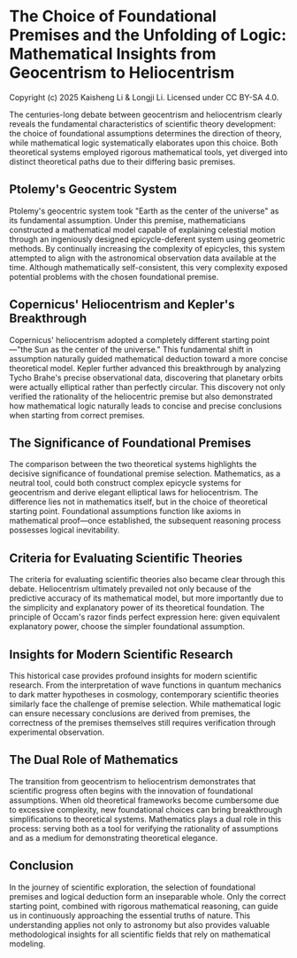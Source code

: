 # The Choice of Foundational Premises and the Unfolding of Logic: Mathematical Insights from Geocentrism to Heliocentrism

Copyright (c) 2025 Kaisheng Li & Longji Li. Licensed under CC BY-SA 4.0.

The centuries-long debate between geocentrism and heliocentrism clearly reveals the fundamental characteristics of scientific theory development: the choice of foundational assumptions determines the direction of theory, while mathematical logic systematically elaborates upon this choice. Both theoretical systems employed rigorous mathematical tools, yet diverged into distinct theoretical paths due to their differing basic premises.

## Ptolemy's Geocentric System

Ptolemy's geocentric system took "Earth as the center of the universe" as its fundamental assumption. Under this premise, mathematicians constructed a mathematical model capable of explaining celestial motion through an ingeniously designed epicycle-deferent system using geometric methods. By continually increasing the complexity of epicycles, this system attempted to align with the astronomical observation data available at the time. Although mathematically self-consistent, this very complexity exposed potential problems with the chosen foundational premise.

## Copernicus' Heliocentrism and Kepler's Breakthrough

Copernicus' heliocentrism adopted a completely different starting point—"the Sun as the center of the universe." This fundamental shift in assumption naturally guided mathematical deduction toward a more concise theoretical model. Kepler further advanced this breakthrough by analyzing Tycho Brahe's precise observational data, discovering that planetary orbits were actually elliptical rather than perfectly circular. This discovery not only verified the rationality of the heliocentric premise but also demonstrated how mathematical logic naturally leads to concise and precise conclusions when starting from correct premises.

## The Significance of Foundational Premises

The comparison between the two theoretical systems highlights the decisive significance of foundational premise selection. Mathematics, as a neutral tool, could both construct complex epicycle systems for geocentrism and derive elegant elliptical laws for heliocentrism. The difference lies not in mathematics itself, but in the choice of theoretical starting point. Foundational assumptions function like axioms in mathematical proof—once established, the subsequent reasoning process possesses logical inevitability.

## Criteria for Evaluating Scientific Theories

The criteria for evaluating scientific theories also became clear through this debate. Heliocentrism ultimately prevailed not only because of the predictive accuracy of its mathematical model, but more importantly due to the simplicity and explanatory power of its theoretical foundation. The principle of Occam's razor finds perfect expression here: given equivalent explanatory power, choose the simpler foundational assumption.

## Insights for Modern Scientific Research

This historical case provides profound insights for modern scientific research. From the interpretation of wave functions in quantum mechanics to dark matter hypotheses in cosmology, contemporary scientific theories similarly face the challenge of premise selection. While mathematical logic can ensure necessary conclusions are derived from premises, the correctness of the premises themselves still requires verification through experimental observation.

## The Dual Role of Mathematics

The transition from geocentrism to heliocentrism demonstrates that scientific progress often begins with the innovation of foundational assumptions. When old theoretical frameworks become cumbersome due to excessive complexity, new foundational choices can bring breakthrough simplifications to theoretical systems. Mathematics plays a dual role in this process: serving both as a tool for verifying the rationality of assumptions and as a medium for demonstrating theoretical elegance.

## Conclusion

In the journey of scientific exploration, the selection of foundational premises and logical deduction form an inseparable whole. Only the correct starting point, combined with rigorous mathematical reasoning, can guide us in continuously approaching the essential truths of nature. This understanding applies not only to astronomy but also provides valuable methodological insights for all scientific fields that rely on mathematical modeling.
